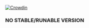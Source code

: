 [![Crowdin](https://badges.crowdin.net/milkshake-bot/localized.svg)](https://crowdin.com/project/milkshake-bot)

### NO STABLE/RUNABLE VERSION
